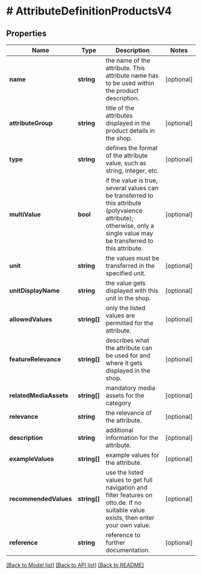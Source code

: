 # # AttributeDefinitionProductsV4

## Properties

Name | Type | Description | Notes
------------ | ------------- | ------------- | -------------
**name** | **string** | the name of the attribute. This attribute name has to be used within the product description. | [optional]
**attributeGroup** | **string** | title of the attributes displayed in the product details in the shop. | [optional]
**type** | **string** | defines the format of the attribute value, such as string, integer, etc. | [optional]
**multiValue** | **bool** | if the value is true, several values can be transferred to this attribute (polyvalence attribute); otherwise, only a single value may be transferred to this attribute. | [optional]
**unit** | **string** | the values must be transferred in the specified unit. | [optional]
**unitDisplayName** | **string** | the value gets displayed with this unit in the shop. | [optional]
**allowedValues** | **string[]** | only the listed values are permitted for the attribute. | [optional]
**featureRelevance** | **string[]** | describes what the attribute can be used for and where it gets displayed in the shop. | [optional]
**relatedMediaAssets** | **string[]** | mandatory media assets for the category | [optional]
**relevance** | **string** | the relevance of the attribute. | [optional]
**description** | **string** | additional information for the attribute. | [optional]
**exampleValues** | **string[]** | example values for the attribute. | [optional]
**recommendedValues** | **string[]** | use the listed values to get full navigation and filter features on otto.de. If no suitable value exists, then enter your own value. | [optional]
**reference** | **string** | reference to further documentation. | [optional]

[[Back to Model list]](../../README.md#models) [[Back to API list]](../../README.md#endpoints) [[Back to README]](../../README.md)
